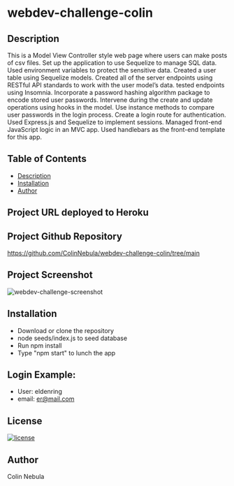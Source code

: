 # webdev-challenge-colin

## Description
This is a Model View Controller style web page where users can make posts of csv files. 
Set up the application to use Sequelize to manage SQL data.
Used environment variables to protect the sensitive data.
Created a user table using Sequelize models.
Created all of the server endpoints using RESTful API standards to work with the user model’s data.
tested endpoints using Insomnia.
Incorporate a password hashing algorithm package to encode stored user passwords.
Intervene during the create and update operations using hooks in the model.
Use instance methods to compare user passwords in the login process.
Create a login route for authentication.
Used Express.js and Sequelize to implement sessions.
Managed front-end JavaScript logic in an MVC app.
Used handlebars as the front-end template for this app.
## Table of Contents
  * [Description](#description)
  * [Installation](#installation)
  * [Author](#author)
## Project URL deployed to Heroku
## Project Github Repository
https://github.com/ColinNebula/webdev-challenge-colin/tree/main

## Project Screenshot
![webdev-challenge-screenshot](https://user-images.githubusercontent.com/57843842/207481468-afb266a2-d388-4dca-a3ce-d3c10b761841.jpg)

## Installation
* Download or clone the repository 
* node seeds/index.js to seed database
* Run npm install
* Type "npm start" to lunch the app
## Login Example: 
* User: eldenring
* email: er@mail.com
## License
[![license](https://img.shields.io/badge/license-MIT-brightgreen)](https://shields.io)

## Author 
Colin Nebula
